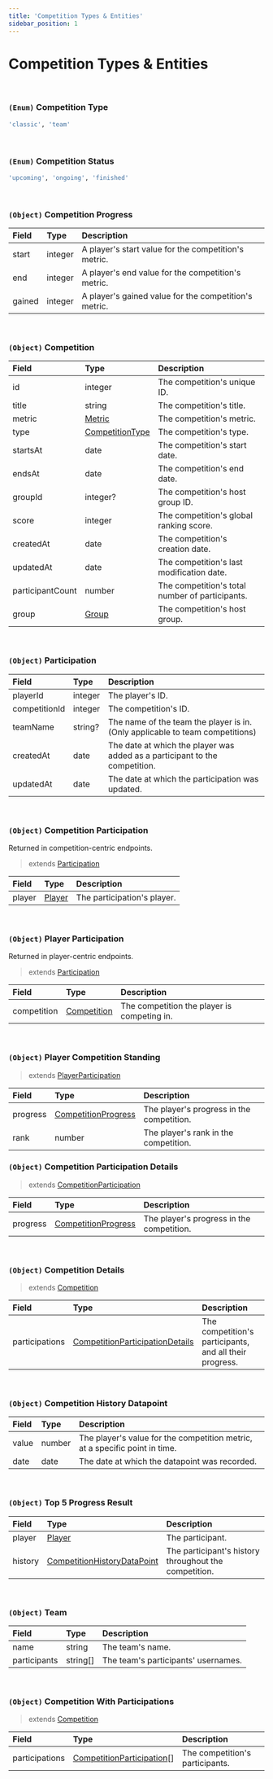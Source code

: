 ```yaml
---
title: 'Competition Types & Entities'
sidebar_position: 1
---
```


# Competition Types & Entities

<br />

### `(Enum)` Competition Type

```bash
'classic', 'team'
```

<br />

### `(Enum)` Competition Status

```bash
'upcoming', 'ongoing', 'finished'
```

<br />

### `(Object)` Competition Progress

| Field  | Type    | Description                                           |
| :----- | :------ | :---------------------------------------------------- |
| start  | integer | A player's start value for the competition's metric.  |
| end    | integer | A player's end value for the competition's metric.    |
| gained | integer | A player's gained value for the competition's metric. |

<br />

### `(Object)` Competition

| Field            | Type                                                                                    | Description                                     |
| :--------------- | :-------------------------------------------------------------------------------------- | :---------------------------------------------- |
| id               | integer                                                                                 | The competition's unique ID.                    |
| title            | string                                                                                  | The competition's title.                        |
| metric           | [Metric](/global-type-definitions#enum-metric)                                          | The competition's metric.                       |
| type             | [CompetitionType](/competitions-api/competition-type-definitions#enum-competition-type) | The competition's type.                         |
| startsAt         | date                                                                                    | The competition's start date.                   |
| endsAt           | date                                                                                    | The competition's end date.                     |
| groupId          | integer?                                                                                | The competition's host group ID.                |
| score            | integer                                                                                 | The competition's global ranking score.         |
| createdAt        | date                                                                                    | The competition's creation date.                |
| updatedAt        | date                                                                                    | The competition's last modification date.       |
| participantCount | number                                                                                  | The competition's total number of participants. |
| group            | [Group](/groups-api/group-type-definitions#object-group)                                | The competition's host group.                   |

<br />

### `(Object)` Participation

| Field         | Type    | Description                                                                   |
| :------------ | :------ | :---------------------------------------------------------------------------- |
| playerId      | integer | The player's ID.                                                              |
| competitionId | integer | The competition's ID.                                                         |
| teamName      | string? | The name of the team the player is in. (Only applicable to team competitions) |
| createdAt     | date    | The date at which the player was added as a participant to the competition.   |
| updatedAt     | date    | The date at which the participation was updated.                              |

<br />

### `(Object)` Competition Participation

Returned in competition-centric endpoints.

> extends [Participation](/competitions-api/competition-type-definitions#object-participation)

| Field  | Type                                                         | Description                 |
| :----- | :----------------------------------------------------------- | :-------------------------- |
| player | [Player](/players-api/player-type-definitions#object-player) | The participation's player. |

<br />

### `(Object)` Player Participation

Returned in player-centric endpoints.

> extends [Participation](/competitions-api/competition-type-definitions#object-participation)

| Field       | Type                                                                             | Description                                 |
| :---------- | :------------------------------------------------------------------------------- | :------------------------------------------ |
| competition | [Competition](/competitions-api/competition-type-definitions#object-competition) | The competition the player is competing in. |

<br />

### `(Object)` Player Competition Standing

> extends [PlayerParticipation](/competitions-api/competition-type-definitions#object-player-participation)

| Field    | Type                                                                                                     | Description                               |
| :------- | :------------------------------------------------------------------------------------------------------- | :---------------------------------------- |
| progress | [CompetitionProgress](/competitions-api/competition-type-definitions#object-competition-player-progress) | The player's progress in the competition. |
| rank     | number                                                                                                   | The player's rank in the competition.     |

### `(Object)` Competition Participation Details

> extends [CompetitionParticipation](/competitions-api/competition-type-definitions#object-competition-participation)

| Field    | Type                                                                                                     | Description                               |
| :------- | :------------------------------------------------------------------------------------------------------- | :---------------------------------------- |
| progress | [CompetitionProgress](/competitions-api/competition-type-definitions#object-competition-player-progress) | The player's progress in the competition. |

<br />

### `(Object)` Competition Details

> extends [Competition](/competitions-api/competition-type-definitions#object-competition)

| Field          | Type                                                                                                                       | Description                                             |
| :------------- | :------------------------------------------------------------------------------------------------------------------------- | :------------------------------------------------------ |
| participations | [CompetitionParticipationDetails](/competitions-api/competition-type-definitions#object-competition-participation-details) | The competition's participants, and all their progress. |

<br />

### `(Object)` Competition History Datapoint

| Field | Type   | Description                                                                 |
| :---- | :----- | :-------------------------------------------------------------------------- |
| value | number | The player's value for the competition metric, at a specific point in time. |
| date  | date   | The date at which the datapoint was recorded.                               |

<br />

### `(Object)` Top 5 Progress Result

| Field   | Type                                                                                                               | Description                                           |
| :------ | :----------------------------------------------------------------------------------------------------------------- | :---------------------------------------------------- |
| player  | [Player](/players-api/player-type-definitions#object-player)                                                       | The participant.                                      |
| history | [CompetitionHistoryDataPoint](/competitions-api/competition-type-definitions#object-competition-history-datapoint) | The participant's history throughout the competition. |

<br />

### `(Object)` Team

| Field        | Type     | Description                         |
| :----------- | :------- | :---------------------------------- |
| name         | string   | The team's name.                    |
| participants | string[] | The team's participants' usernames. |

<br />

### `(Object)` Competition With Participations

> extends [Competition](/competitions-api/competition-type-definitions#object-competition)

| Field          | Type                                                                                                          | Description                     |
| :------------- | :------------------------------------------------------------------------------------------------------------ | :------------------------------ |
| participations | [CompetitionParticipation](/competitions-api/competition-type-definitions#object-competition-participation)[] | The competition's participants. |

<br />
